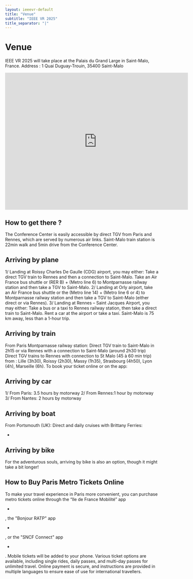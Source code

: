 ```yaml
---
layout: ieeevr-default
title: "Venue"
subtitle: "IEEE VR 2025"
title_separator: "|"
---
```

<div>
    <h1>Venue</h1>
    <p>
        IEEE VR 2025 will take place at the Palais du Grand Large in Saint-Malo, France.
        Address : 1 Quai Duguay-Trouin, 35400 Saint-Malo
    </p>
    <iframe 
        src="https://www.google.com/maps/embed?pb=!1m18!1m12!1m3!1d5271.628583310851!2d-2.021787822289321!3d48.651667771304965!2m3!1f0!2f0!3f0!3m2!1i1024!2i768!4f13.1!3m3!1m2!1s0x480e8112080cea15%3A0xde29d6cae2ba1891!2sPalais%20du%20Grand%20Large%20-%20Centre%20des%20Congr%C3%A8s!5e0!3m2!1sfr!2sfr!4v1727188769479!5m2!1sfr!2sfr" 
        width="600" 
        height="450" 
        style="border:0;" 
        allowfullscreen="" 
        loading="lazy" 
        referrerpolicy="no-referrer-when-downgrade"></iframe>
    <h2>How to get there ?</h2>
    <p>
        The Conference Center is easily accessible by direct TGV from Paris and Rennes, which are  served by numerous air links. Saint-Malo train station is 22min walk and 5min drive from the Conference Center. 
    </p>
    <h2>Arriving by plane</h2>
    <p>
        1/ Landing at Roissy Charles De Gaulle (CDG) airport, you may either:  Take a direct TGV train to Rennes and then a connection to Saint-Malo. Take an Air France bus shuttle or (RER B) + (Metro line 6) to Montparnasse railway station and then take a TGV to Saint-Malo. 
        2/ Landing at Orly airport, take an Air France bus shuttle or the (Metro line 14) + (Metro line 6 or 4) to Montparnasse railway station and then take a TGV to Saint-Malo (either direct or via Rennes).
        3/  Landing at Rennes – Saint Jacques Airport, you may either: Take a bus or a taxi to Rennes railway station, then take a direct train to Saint-Malo. Rent a car at the airport or take a taxi. Saint-Malo is 75 km away, less than a 1-hour trip.
    </p>
    <h2>Arriving by train</h2>
    <p>
        From Paris Montparnasse railway station: Direct TGV train to Saint-Malo in 2h15 or via Rennes with a connection to Saint-Malo (around 2h30 trip)  
        Direct TGV trains to Rennes with connection to St Malo (45 à 60 min trip)  from : Lille (3h30), Roissy (2h30), Massy (1h35), Strasbourg (4h50), Lyon (4h), Marseille (6h).
        To book your ticket online or on the app: <a href="https://www.sncf-connect.com/"></a>
    </p>
    <h2>Arriving by car</h2>
    <p>
        1/ From Paris: 3.5 hours by motorway
        2/ From Rennes:1 hour by motorway
        3/ From Nantes: 2 hours by motorway
    </p>
    <h2>Arriving by boat</h2>
    <p>
        From Portsmouth (UK): Direct and daily cruises with Brittany Ferries:
        <ul><li><a href="https://www.brittany-ferries.co.uk/"></a></li></ul>
    </p>
    <h2>Arriving by bike</h2>
    <p>
        For the adventurous souls, arriving by bike is also an option, though it might take a bit longer!
    </p>
    <h2>How to Buy Paris Metro Tickets Online</h2>
    <p>
        To make your travel experience in Paris more convenient, you can purchase metro tickets online through the “Ile de France Mobilité” app <ul><li><a href="https://www.iledefrance-mobilites.fr/en"></a></li></ul>, the "Bonjour RATP" app <ul><li><a href="https://www.ratp.fr/en/apps/bonjour-ratp"></a></li></ul>, or the "SNCF Connect" app <ul><li><a href="https://www.sncf-connect.com/en-en/tools/mobile-app"></a></li></ul>. Mobile tickets will be added to your phone. Various ticket options are available, including single rides, daily passes, and multi-day passes for unlimited travel. Online payment is secure, and instructions are provided in multiple languages to ensure ease of use for international travellers.
    </p>

</div>



